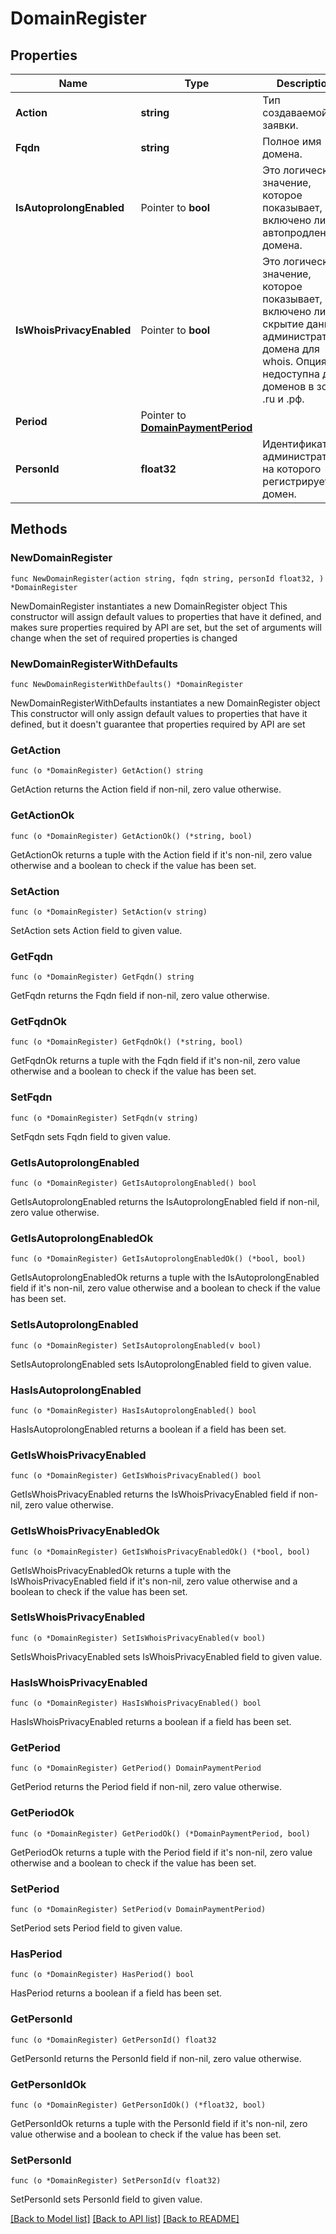 # DomainRegister

## Properties

Name | Type | Description | Notes
------------ | ------------- | ------------- | -------------
**Action** | **string** | Тип создаваемой заявки. | 
**Fqdn** | **string** | Полное имя домена. | 
**IsAutoprolongEnabled** | Pointer to **bool** | Это логическое значение, которое показывает, включено ли автопродление домена. | [optional] 
**IsWhoisPrivacyEnabled** | Pointer to **bool** | Это логическое значение, которое показывает, включено ли скрытие данных администратора домена для whois. Опция недоступна для доменов в зонах .ru и .рф. | [optional] 
**Period** | Pointer to [**DomainPaymentPeriod**](DomainPaymentPeriod.md) |  | [optional] 
**PersonId** | **float32** | Идентификатор администратора, на которого регистрируется домен. | 

## Methods

### NewDomainRegister

`func NewDomainRegister(action string, fqdn string, personId float32, ) *DomainRegister`

NewDomainRegister instantiates a new DomainRegister object
This constructor will assign default values to properties that have it defined,
and makes sure properties required by API are set, but the set of arguments
will change when the set of required properties is changed

### NewDomainRegisterWithDefaults

`func NewDomainRegisterWithDefaults() *DomainRegister`

NewDomainRegisterWithDefaults instantiates a new DomainRegister object
This constructor will only assign default values to properties that have it defined,
but it doesn't guarantee that properties required by API are set

### GetAction

`func (o *DomainRegister) GetAction() string`

GetAction returns the Action field if non-nil, zero value otherwise.

### GetActionOk

`func (o *DomainRegister) GetActionOk() (*string, bool)`

GetActionOk returns a tuple with the Action field if it's non-nil, zero value otherwise
and a boolean to check if the value has been set.

### SetAction

`func (o *DomainRegister) SetAction(v string)`

SetAction sets Action field to given value.


### GetFqdn

`func (o *DomainRegister) GetFqdn() string`

GetFqdn returns the Fqdn field if non-nil, zero value otherwise.

### GetFqdnOk

`func (o *DomainRegister) GetFqdnOk() (*string, bool)`

GetFqdnOk returns a tuple with the Fqdn field if it's non-nil, zero value otherwise
and a boolean to check if the value has been set.

### SetFqdn

`func (o *DomainRegister) SetFqdn(v string)`

SetFqdn sets Fqdn field to given value.


### GetIsAutoprolongEnabled

`func (o *DomainRegister) GetIsAutoprolongEnabled() bool`

GetIsAutoprolongEnabled returns the IsAutoprolongEnabled field if non-nil, zero value otherwise.

### GetIsAutoprolongEnabledOk

`func (o *DomainRegister) GetIsAutoprolongEnabledOk() (*bool, bool)`

GetIsAutoprolongEnabledOk returns a tuple with the IsAutoprolongEnabled field if it's non-nil, zero value otherwise
and a boolean to check if the value has been set.

### SetIsAutoprolongEnabled

`func (o *DomainRegister) SetIsAutoprolongEnabled(v bool)`

SetIsAutoprolongEnabled sets IsAutoprolongEnabled field to given value.

### HasIsAutoprolongEnabled

`func (o *DomainRegister) HasIsAutoprolongEnabled() bool`

HasIsAutoprolongEnabled returns a boolean if a field has been set.

### GetIsWhoisPrivacyEnabled

`func (o *DomainRegister) GetIsWhoisPrivacyEnabled() bool`

GetIsWhoisPrivacyEnabled returns the IsWhoisPrivacyEnabled field if non-nil, zero value otherwise.

### GetIsWhoisPrivacyEnabledOk

`func (o *DomainRegister) GetIsWhoisPrivacyEnabledOk() (*bool, bool)`

GetIsWhoisPrivacyEnabledOk returns a tuple with the IsWhoisPrivacyEnabled field if it's non-nil, zero value otherwise
and a boolean to check if the value has been set.

### SetIsWhoisPrivacyEnabled

`func (o *DomainRegister) SetIsWhoisPrivacyEnabled(v bool)`

SetIsWhoisPrivacyEnabled sets IsWhoisPrivacyEnabled field to given value.

### HasIsWhoisPrivacyEnabled

`func (o *DomainRegister) HasIsWhoisPrivacyEnabled() bool`

HasIsWhoisPrivacyEnabled returns a boolean if a field has been set.

### GetPeriod

`func (o *DomainRegister) GetPeriod() DomainPaymentPeriod`

GetPeriod returns the Period field if non-nil, zero value otherwise.

### GetPeriodOk

`func (o *DomainRegister) GetPeriodOk() (*DomainPaymentPeriod, bool)`

GetPeriodOk returns a tuple with the Period field if it's non-nil, zero value otherwise
and a boolean to check if the value has been set.

### SetPeriod

`func (o *DomainRegister) SetPeriod(v DomainPaymentPeriod)`

SetPeriod sets Period field to given value.

### HasPeriod

`func (o *DomainRegister) HasPeriod() bool`

HasPeriod returns a boolean if a field has been set.

### GetPersonId

`func (o *DomainRegister) GetPersonId() float32`

GetPersonId returns the PersonId field if non-nil, zero value otherwise.

### GetPersonIdOk

`func (o *DomainRegister) GetPersonIdOk() (*float32, bool)`

GetPersonIdOk returns a tuple with the PersonId field if it's non-nil, zero value otherwise
and a boolean to check if the value has been set.

### SetPersonId

`func (o *DomainRegister) SetPersonId(v float32)`

SetPersonId sets PersonId field to given value.



[[Back to Model list]](../README.md#documentation-for-models) [[Back to API list]](../README.md#documentation-for-api-endpoints) [[Back to README]](../README.md)


